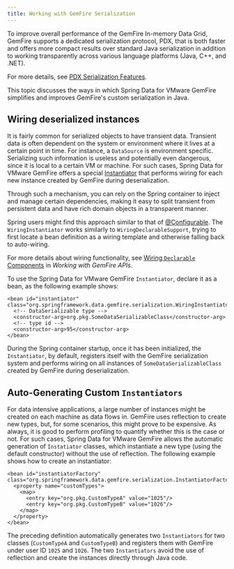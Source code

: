 ```yaml
---
title: Working with GemFire Serialization
---
```


<!-- 
 Copyright (c) VMware, Inc. 2022. All rights reserved.
 Licensed to the Apache Software Foundation (ASF) under one or more contributor license
 agreements. See the NOTICE file distributed with this work for additional information regarding
 copyright ownership. The ASF licenses this file to You under the Apache License, Version 2.0 (the
 "License"); you may not use this file except in compliance with the License. You may obtain a
 copy of the License at
 
 http://www.apache.org/licenses/LICENSE-2.0
 
 Unless required by applicable law or agreed to in writing, software distributed under the License
 is distributed on an "AS IS" BASIS, WITHOUT WARRANTIES OR CONDITIONS OF ANY KIND, either express
 or implied. See the License for the specific language governing permissions and limitations under
 the License.
-->

<!--
Licensed to the Apache Software Foundation (ASF) under one or more
contributor license agreements.  See the NOTICE file distributed with
this work for additional information regarding copyright ownership.
The ASF licenses this file to You under the Apache License, Version 2.0
(the "License"); you may not use this file except in compliance with
the License.  You may obtain a copy of the License at

     http://www.apache.org/licenses/LICENSE-2.0

Unless required by applicable law or agreed to in writing, software
distributed under the License is distributed on an "AS IS" BASIS,
WITHOUT WARRANTIES OR CONDITIONS OF ANY KIND, either express or implied.
See the License for the specific language governing permissions and
limitations under the License.
-->

To improve overall performance of the GemFire In-memory Data
Grid, GemFire supports a dedicated serialization protocol, PDX, that is both faster and offers more
compact results over
standard Java serialization in addition to working transparently across
various language platforms (Java, C++, and .NET).

For more details, see [PDX Serialization Features](https://docs.vmware.com/en/VMware-GemFire/9.15/gf/developing-data_serialization-gemfire_pdx_serialization.html).

This topic discusses the ways in which Spring Data for VMware GemFire simplifies
and improves GemFire's custom serialization in Java.

## <a id="wiring-deserialized-instances"></a>Wiring deserialized instances

It is fairly common for serialized objects to have transient data.
Transient data is often dependent on the system or environment where it
lives at a certain point in time. For instance, a `DataSource` is
environment specific. Serializing such information is useless and
potentially even dangerous, since it is local to a certain VM or
machine. For such cases, Spring Data for VMware GemFire offers a special
[Instantiator](https://geode.apache.org/releases/latest/javadoc/org/apache/geode/Instantiator.html)
that performs wiring for each new instance created by GemFire
during deserialization.

Through such a mechanism, you can rely on the Spring container to inject
and manage certain dependencies, making it easy to split transient from
persistent data and have rich domain objects in a transparent manner.

Spring users might find this approach similar to that of [@Configurable](https://docs.spring.io/spring/docs/current/spring-framework-reference/#aop-atconfigurable). The
`WiringInstantiator` works similarly to `WiringDeclarableSupport`,
trying to first locate a bean definition as a wiring template and
otherwise falling back to auto-wiring.

For more details about wiring functionality, see [Wiring `Declarable` Components](data.html#wiring-declarable-components)
in _Working with GemFire APIs_.

To use the Spring Data for VMware GemFire `Instantiator`, declare it as a bean, as the
following example shows:

```highlight
<bean id="instantiator" class="org.springframework.data.gemfire.serialization.WiringInstantiator">
  <!-- DataSerializable type -->
  <constructor-arg>org.pkg.SomeDataSerializableClass</constructor-arg>
  <!-- type id -->
  <constructor-arg>95</constructor-arg>
</bean>
```

During the Spring container startup, once it has been initialized, the
`Instantiator`, by default, registers itself with the GemFire
serialization system and performs wiring on all instances of
`SomeDataSerializableClass` created by GemFire during
deserialization.

## <a id="auto-generating-custom-instantiators"></a>Auto-Generating Custom `Instantiators`

For data intensive applications, a large number of instances might be
created on each machine as data flows in. GemFire uses
reflection to create new types, but, for some scenarios, this might
prove to be expensive. As always, it is good to perform profiling to
quantify whether this is the case or not. For such cases, Spring Data for VMware GemFire
allows the automatic generation of `Instatiator` classes, which
instantiate a new type (using the default constructor) without the use
of reflection. The following example shows how to create an
instantiator:

```highlight
<bean id="instantiatorFactory" class="org.springframework.data.gemfire.serialization.InstantiatorFactoryBean">
  <property name="customTypes">
    <map>
      <entry key="org.pkg.CustomTypeA" value="1025"/>
      <entry key="org.pkg.CustomTypeB" value="1026"/>
    </map>
  </property>
</bean>
```

The preceding definition automatically generates two `Instantiators` for
two classes (`CustomTypeA` and `CustomTypeB`) and registers them with
GemFire under user ID `1025` and `1026`. The two
`Instantiators` avoid the use of reflection and create the instances
directly through Java code.

